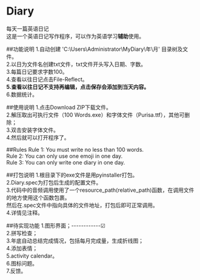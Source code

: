 # Diary
每天一篇英语日记<br>
这是一个英语日记写作程序，可以作为英语学习<b>辅助</b>使用。

##功能说明
1.自动创建 'C:\Users\Administrator\MyDiary\年\月\' 目录树及文件。<br>
2.以日为文件名创建txt文件，txt文件开头写入日期、字数。<br>
3.每篇日记要求字数100。<br>
4.查看以往日记点击File-Reflect。<br>
<b>5.查看以往日记不支持再编辑，点击保存会添加到当天内容。</b><br>
6.数据统计。<br>

##使用说明
1.点击Download ZIP下载文件。<br>
2.解压取出可执行文件（100 Words.exe）和字体文件（Purisa.ttf），其他可删除；<br>
3.双击安装字体文件。<br>
4.然后就可以打开程序了。<br>

##Rules
Rule 1: You must write no less than 100 words.<br>
Rule 2: You can only use one emoji in one day.<br>
Rule 3: You can only write one diary in one day.<br>

##打包说明
1.根目录下的exe文件是用pyinstaller打包。<br>
2.Diary.spec为打包后生成的配置文件。<br>
3.代码中的音频调用使用了一个resource_path(relative_path)函数，在调用文件的地方使用这个函数包裹。<br>
  然后在.spec文件中指向具体的文件地址，打包后即可正常调用。<br>
4.详情见注释。

##待实现功能
1.图形界面；------------☑<br>
2.拼写检查；<br>
3.年底自动总结完成情况，包括每月完成量，生成折线图；<br>
4.添加表情；<br>
5.activity calendar。<br>
6.图标问题。<br>
7.反馈。<br>
